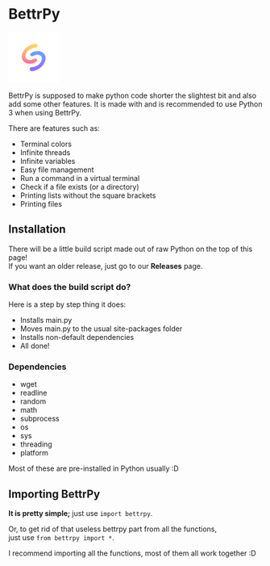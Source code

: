# BettrPy 

<img src="https://github.com/Arozoid/BettrPy/blob/main/bp_png.png" width="100" height="100">


BettrPy is supposed to make python code shorter the slightest bit and also add some other features.
It is made with and is recommended to use Python 3 when using BettrPy.

 There are features such as:
 
 * Terminal colors
 * Infinite threads
 * Infinite variables
 * Easy file management
 * Run a command in a virtual terminal
 * Check if a file exists (or a directory)
 * Printing lists without the square brackets
 * Printing files

## Installation

There will be a little build script made out of raw Python on the top of this page!  
If you want an older release, just go to our **Releases** page.

### What does the build script do?

Here is a step by step thing it does:  
  
  * Installs main.py 
  * Moves main.py to the usual site-packages folder  
  * Installs non-default dependencies
  * All done!

### Dependencies

  * wget
  * readline
  * random
  * math
  * subprocess
  * os
  * sys
  * threading
  * platform

Most of these are pre-installed in Python usually :D

## Importing BettrPy

**It is pretty simple;** just use `import bettrpy`.  
  
Or, to get rid of that useless bettrpy part from all the functions,   
just use `from bettrpy import *`.
  
  
I recommend importing all the functions, most of them all work together :D
